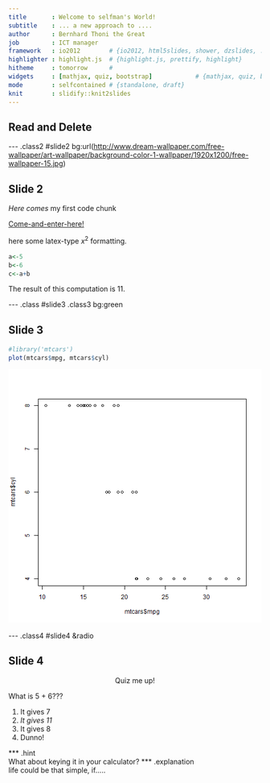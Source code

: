 ```yaml
---
title       : Welcome to selfman's World! 
subtitle    : ... a new approach to ....
author      : Bernhard Thoni the Great
job         : ICT manager
framework   : io2012        # {io2012, html5slides, shower, dzslides, ...}
highlighter : highlight.js  # {highlight.js, prettify, highlight}
hitheme     : tomorrow      # 
widgets     : [mathjax, quiz, bootstrap]            # {mathjax, quiz, bootstrap}
mode        : selfcontained # {standalone, draft}
knit        : slidify::knit2slides
---
```


## Read and Delete


--- .class2 #slide2 bg:url(http://www.dream-wallpaper.com/free-wallpaper/art-wallpaper/background-color-1-wallpaper/1920x1200/free-wallpaper-15.jpg) 

## Slide 2

*Here* _comes_ my first code chunk  

[Come-and-enter-here!](http://www.kanubau.de)

here some latex-type $x^2$ formatting.


```r
a<-5
b<-6
c<-a+b
```

The result of this computation is 11.  

--- .class #slide3 .class3 bg:green

## Slide 3


```r
#library('mtcars')
plot(mtcars$mpg, mtcars$cyl)
```

![plot of chunk chunk_plotting](assets/fig/chunk_plotting-1.png) 

--- .class4 #slide4 &radio 

## Slide 4

<center>Quiz me up!</center>  
  
What is 5 + 6???

1. It gives 7
2. _It gives 11_
3. It gives 8
4. Dunno!  

*** .hint   
What about keying it in your calculator?
*** .explanation   
life could be that simple, if.....
  






